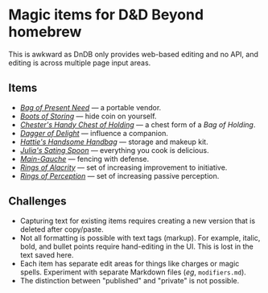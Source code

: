 # Magic items for D&amp;D Beyond homebrew

This is awkward as DnDB only provides web-based editing and no API, and
editing is across multiple page input areas.

## Items

- [_Bag of Present Need_](./bag-of-present-need/) &mdash; a portable vendor.
- [_Boots of Storing_](./boots-of-storing/) &mdash; hide coin on yourself.
- [_Chester's Handy Chest of Holding_](./chesters-handy-chest-of-storing/)
  &mdash; a chest form of a _Bag of Holding_.
- [_Dagger of Delight_](./dagger-of-delight/) &mdash; influence a companion.
- [_Hattie's Handsome Handbag_](./hatties-handsome-handbag/) &mdash; storage
  and makeup kit.
- [_Julia's Sating Spoon_](./julias-sating-spoon/) &mdash; everything you cook
  is delicious.
- [_Main-Gauche_](./main-gauche/) &mdash; fencing with defense.
- [_Rings of Alacrity_](./rings-of-alacrity/) &mdash; set of increasing
  improvement to initiative.
- [_Rings of Perception_](./rings-of-perception/) &mdash; set of increasing
  passive perception.

## Challenges

- Capturing text for existing items requires creating a new version that is
  deleted after copy/paste.
- Not all formatting is possible with text tags (markup).
  For example, italic, bold, and bullet points require hand-editing in the UI.
  This is lost in the text saved here.
- Each item has separate edit areas for things like charges or magic spells.
  Experiment with separate Markdown files (_eg_, `modifiers.md`).
- The distinction between "published" and "private" is not possible.
